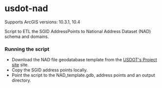 usdot-nad
=========
Supports ArcGIS versions: 10.3.1, 10.4

Script to ETL the SGID AddressPoints to National Address Dataset (NAD) schema and domains.

### Running the script
- Download the NAD file geodatabase template from the [USDOT's Project site](https://www.transportation.gov/gis/national-address-database/national-address-database-nad-disclaimer) site.
- Copy the SGID address points locally.
- Point the script to the NAD_template.gdb, address points and an output directory.
